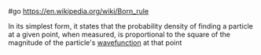 #go https://en.wikipedia.org/wiki/Born_rule

In its simplest form, it states that the probability density of finding a particle at a given point, when measured, is proportional to the square of the magnitude of the particle's [wavefunction](https://en.wikipedia.org/wiki/Wavefunction "Wavefunction") at that point